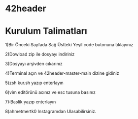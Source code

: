# 42header

# Kurulum Talimatları

1)Bir Önceki Sayfada Sağ Üstteki Yeşil code butonuna tıklayınız

2)Dowload zip ile dosyayı indiriniz

3)Dosyayı arşivden cıkarınız

4)Terminal açın ve 42header-master-main dizine gidiniz

5)zsh kur.sh  yazıp enterlayın

6)vim editörünü acınız ve esc tusuna basınız

7):Baslik  yazıp enterlayın

8)ahmetmertk0 Instagramdan Ulasabilirsiniz.
